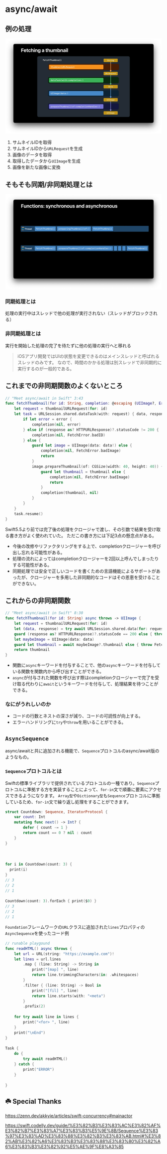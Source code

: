 # async/await

## 例の処理
![fetching-thumbnail.png](./resource/fetching-thumbnail.png "fetching-thumbnail")

1. サムネイルIDを取得
2. サムネイルIDから`URLRequest`を生成
3. 画像のデータを取得
4. 取得したデータから`UIImage`を生成
5. 画像を新たな画像に変換


## そもそも同期/非同期処理とは
![synchronous-and-asynchronous.png](./resource/synchronous-and-asynchronous.png "synchronous-and-asynchronous")
### 同期処理とは
処理の実行中はスレッドで他の処理が実行されない（スレッドがブロックされる）
### 非同期処理とは
実行を開始した処理の完了を待たずに他の処理の実行へと移れる

>iOSアプリ開発ではUIの状態を変更できるのはメインスレッドと呼ばれるスレッドのみです。
なので、時間のかかる処理は別スレッドで非同期的に実行するのが一般的である。


## これまでの非同期関数のよくないところ
``` swift
// "Meet async/await in Swift" 3:43
func fetchThumbnail(for id: String, completion: @escaping (UIImage?, Error?) -> Void) {
    let request = thumbnailURLRequest(for: id)
    let task = URLSession.shared.dataTask(with: request) { data, response, error in
        if let error = error {
            completion(nil, error)
        } else if (response as? HTTPURLResponse)?.statusCode != 200 {
            completion(nil, FetchError.badID)
        } else {
            guard let image = UIImage(data: data!) else {
                completion(nil, FetchError.badImage)
                return
            }
            image.prepareThumbnail(of: CGSize(width: 40, height: 40)) { thumbnail in
                guard let thumbnail = thumbnail else {
                    completion(nil, FetchError.badImage)
                    return
                }
                completion(thumbnail, nil)
            }
        }
    }
    task.resume()
}
```

Swift5.5より前では完了後の処理をクロージャで渡し、その引数で結果を受け取る書き方がよく使われていた。
ただこの書き方には下記3点の懸念点がある。
* 今後の改修やリファクタリングをする上で、completionクロージャーを呼び出し忘れる可能性がある。
* 処理の流れによってはcompletionクロージャーを2回以上呼んでしまったりする可能性がある。
* 同期処理では安全で正しいコードを書くための言語機能によるサポートがあったが、クロージャーを多用した非同期的なコードはその恩恵を受けることができない。


## これからの非同期関数
``` swift
// "Meet async/await in Swift" 8:30
func fetchThumbnail(for id: String) async throws -> UIImage {
    let request = thumbnailURLRequest(for: id)
    let (data, response) = try await URLSession.shared.data(for: request)
    guard (response as? HTTPURLResponse)?.statusCode == 200 else { throw FetchError.badID }
    let maybeImage = UIImage(data: data)
    guard let thumbnail = await maybeImage?.thumbnail else { throw FetchError.badImage }
    return thumbnail
}
```
* 関数に`async`キーワードを付与することで、他の`async`キーワードを付与している関数を関数内から呼び出すことができる。
* `async`が付与された関数を呼び出す際はcompletionクロージャーで完了を受け取る代わりに`await`というキーワードを付与して、処理結果を待つことができる。

### なにがうれしいのか
* コードの行数とネストの深さが減り、コードの可読性が向上する。
* エラーハンドリングに`try`や`throw`を用いることができる。


## `AsyncSequence`
async/awaitと共に追加される機能で、`Sequence`プロトコルのasync/await版のようなもの。

### `Sequence`プロトコルとは
Swiftの標準ライブラリで提供されているプロトコルの一種であり。`Sequence`プロトコルに準拠する方を実装することによって、`for-in`文で順番に要素にアクセスできるようになります。
`Array型`や`Dictionary型`も`Sequence`プロトコルに準拠しているため、`for-in`文で繰り返し処理をすることができます。

``` swift
struct Countdown: Sequence, IteratorProtocol {
    var count: Int
    mutating func next() -> Int? {
        defer { count -= 1 }
        return count == 0 ? nil : count
    }
}



for i in Countdown(count: 3) {
  print(i)
}
// 3
// 2
// 1

Countdown(count: 3).forEach { print($0) }
// 3
// 2
// 1
```

`Foundation`フレームワークの`URL`クラスに追加された`lines`プロパティの`AsyncSequence`を使ったコード例
``` swift
// runable playgound
func readHTML() async throws {
    let url = URL(string: "https://example.com")!
    let lines = url.lines
        .map { (line: String) -> String in
            print("[map] ", line)
            return line.trimmingCharacters(in: .whitespaces)
        }
        .filter { (line: String) -> Bool in
            print("[fil] ", line)
            return line.starts(with: "<meta")
        }
        .prefix(2)

    for try await line in lines {
        print("<for> ", line)
    }
    print("\nEnd")
}

Task {
    do {
        try await readHTML()
    } catch {
        print("ERROR")
    }

}
```
























## ☘️ Special Thanks
https://zenn.dev/akkyie/articles/swift-concurrency#mainactor

https://swift.codelly.dev/guide/%E3%82%B3%E3%83%AC%E3%82%AF%E3%82%B7%E3%83%A7%E3%83%B3%E5%9E%8B/Sequence%E3%83%97%E3%83%AD%E3%83%88%E3%82%B3%E3%83%AB.html#%E3%82%AB%E3%82%A6%E3%83%B3%E3%83%88%E3%83%80%E3%82%A6%E3%83%B3%E3%82%92%E5%AE%9F%E8%A3%85